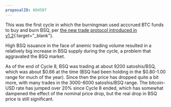 ```yaml
---
proposalID: 604507
---
```


This was the first cycle in which the burningman used acccrued BTC funds to buy and burn BSQ, per [the new trade protocol introduced in v1.2](https://MoneyNull.wiki/Arbitration#New_Trade_Protocol){:target="_blank"}.

High BSQ issuance in the face of anemic trading volume resulted in a relatively big increase in BSQ supply during the cycle, a problem that aggravated the BSQ market.

As of the end of Cycle 8, BSQ was trading at about 9200 satoshis/BSQ, which was about $0.66 at the time (BSQ had been holding in the $0.80-1.00 range for much of the year). Since then the price has dropped quite a bit more, with many trades in the 3000-6000 satoshis/BSQ range. The bitcoin-USD rate has jumped over 20% since Cycle 8 ended, which has somewhat dampened the effect of the nominal price drop, but the real drop in BSQ price is still significant.
